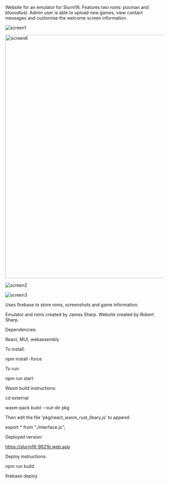 Website for an emulator for Slurm16. Features two roms: pocman and blooodlust. Admin user is able to upload new games, view contact messages and customise the welcome screen information.

![screen1](https://user-images.githubusercontent.com/39394881/219536186-18a01ead-22a1-479d-8ee2-8e9a64b2db62.png)

<img width="773" alt="screen6" src="https://user-images.githubusercontent.com/39394881/219535976-fd3343c5-a99b-40a8-b228-45d92eadc7f1.png">

![screen2](https://user-images.githubusercontent.com/39394881/219536280-c0818b27-c690-469b-9a03-4f2cc4e9d8c4.png)

![screen3](https://user-images.githubusercontent.com/39394881/219536298-453ad6f6-69c8-4f66-8b13-544e2b0cebce.png)


Uses firebase to store roms, screenshots and game information.

Emulator and roms created by James Sharp. Website created by Robert Sharp.

Dependencies:

React, MUI, webassembly

To install:

npm install -force

To run:

npm run start

Wasm build instructions:

cd external

wasm-pack build --out-dir pkg

Then edit the file 'pkg/react_wasm_rust_libary.js' to append:

export * from "./interface.js";

Deployed version:

https://slurm16-9621b.web.app

Deploy instructions:

npm run build

firebase deploy
